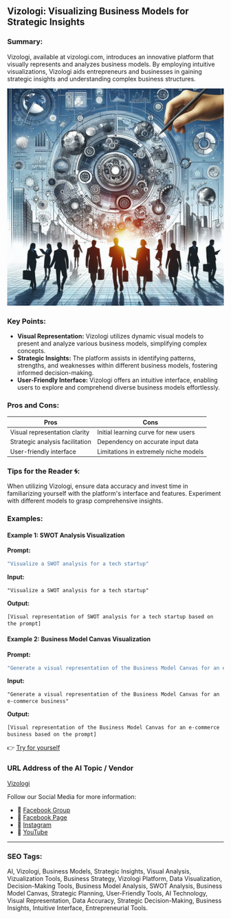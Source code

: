 ## Vizologi: Visualizing Business Models for Strategic Insights

### Summary:
Vizologi, available at vizologi.com, introduces an innovative platform that visually represents and analyzes business models. By employing intuitive visualizations, Vizologi aids entrepreneurs and businesses in gaining strategic insights and understanding complex business structures.

<img src="vizologi.webp" alt="vizologi">

### Key Points:
- **Visual Representation:** Vizologi utilizes dynamic visual models to present and analyze various business models, simplifying complex concepts.
- **Strategic Insights:** The platform assists in identifying patterns, strengths, and weaknesses within different business models, fostering informed decision-making.
- **User-Friendly Interface:** Vizologi offers an intuitive interface, enabling users to explore and comprehend diverse business models effortlessly.

### Pros and Cons:

| Pros                            | Cons                                 |
|---------------------------------|--------------------------------------|
| Visual representation clarity   | Initial learning curve for new users  |
| Strategic analysis facilitation | Dependency on accurate input data     |
| User-friendly interface         | Limitations in extremely niche models |

### Tips for the Reader 🌀:
When utilizing Vizologi, ensure data accuracy and invest time in familiarizing yourself with the platform's interface and features. Experiment with different models to grasp comprehensive insights.

### Examples:

#### Example 1: SWOT Analysis Visualization
**Prompt:**
```dart
"Visualize a SWOT analysis for a tech startup"
```
**Input:**
```
"Visualize a SWOT analysis for a tech startup"
```
**Output:**
```
[Visual representation of SWOT analysis for a tech startup based on the prompt]
```

#### Example 2: Business Model Canvas Visualization
**Prompt:**
```dart
"Generate a visual representation of the Business Model Canvas for an e-commerce business"
```
**Input:**
```
"Generate a visual representation of the Business Model Canvas for an e-commerce business"
```
**Output:**
```
[Visual representation of the Business Model Canvas for an e-commerce business based on the prompt]
```

👉 <a href="https://vizologi.com" target="_blank">Try for yourself</a>

### URL Address of the AI Topic / Vendor
<a href="https://vizologi.com" target="_blank">Vizologi</a>

Follow our Social Media for more information:
- 📘 <a href="https://www.facebook.com/groups/trionxai" target="_blank">Facebook Group</a>
- 📄 <a href="https://www.facebook.com/ai.trionxai" target="_blank">Facebook Page</a>
- 📸 <a href="https://www.instagram.com/trionxai/" target="_blank">Instagram</a>
- 🎥 <a href="https://www.youtube.com/@robotdocs/" target="_blank">YouTube</a>

<hr>

### SEO Tags:
AI, Vizologi, Business Models, Strategic Insights, Visual Analysis, Vizualization Tools, Business Strategy, Vizologi Platform, Data Visualization, Decision-Making Tools, Business Model Analysis, SWOT Analysis, Business Model Canvas, Strategic Planning, User-Friendly Tools, AI Technology, Visual Representation, Data Accuracy, Strategic Decision-Making, Business Insights, Intuitive Interface, Entrepreneurial Tools.